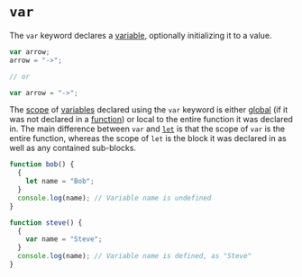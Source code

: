 # `var`

The `var` keyword declares a [variable](https://developer.mozilla.org/en-US/docs/Glossary/Variable), optionally initializing it to a value.
```javascript
var arrow;
arrow = "->";

// or

var arrow = "->";
```

The [scope](../info/scope.md) of [variables](https://developer.mozilla.org/en-US/docs/Glossary/Variable) declared using the `var` keyword is either [global](../info/scope.md#global-scope) (if it was not declared in a [function](https://developer.mozilla.org/en-US/docs/Web/JavaScript/Guide/Functions)) or local to the entire function it was declared in. The main difference between `var` and [`let`](let.md) is that the scope of `var` is the entire function, whereas the scope of `let` is the block it was declared in as well as any contained sub-blocks.
```javascript
function bob() {
  {
    let name = "Bob";
  }
  console.log(name); // Variable name is undefined
}
```

```javascript
function steve() {
  {
    var name = "Steve";
  }
  console.log(name); // Variable name is defined, as "Steve"
}
```
